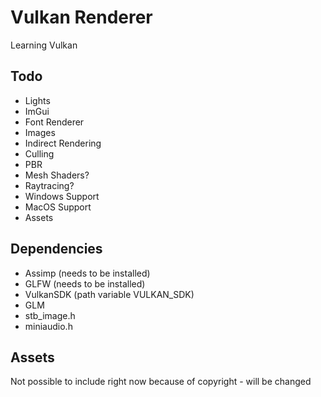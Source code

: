 # Vulkan Renderer
Learning Vulkan

## Todo
* Lights
* ImGui
* Font Renderer
* Images
* Indirect Rendering
* Culling
* PBR
* Mesh Shaders?
* Raytracing?
* Windows Support
* MacOS Support
* Assets

## Dependencies
* Assimp (needs to be installed)
* GLFW (needs to be installed)
* VulkanSDK (path variable VULKAN_SDK)
* GLM
* stb_image.h
* miniaudio.h

## Assets
Not possible to include right now because of copyright - will be changed